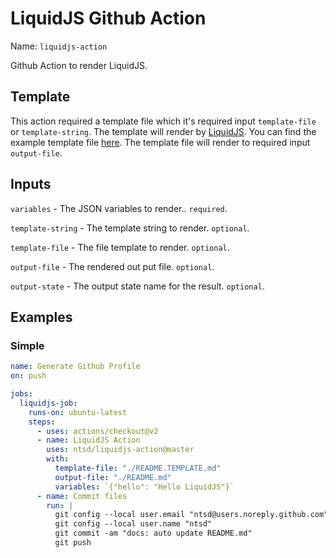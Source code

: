 # LiquidJS Github Action

Name: `liquidjs-action`

Github Action to render LiquidJS.

## Template

This action required a template file which it's required input `template-file` or `template-string`. The template  will render by [LiquidJS](https://liquidjs.com/).
You can find the example template file [here](https://github.com/ntsd/liquidjs-action/blob/master/example/TEMPLATE.md).
The template file will render to required input `output-file`.

## Inputs

`variables` - The JSON variables to render.. `required`.

`template-string` - The template string to render. `optional`.

`template-file` - The file template to render. `optional`.

`output-file` - The rendered out put file. `optional`.

`output-state` - The output state name for the result. `optional`.

## Examples

### Simple

```yml
name: Generate Github Profile
on: push

jobs:
  liquidjs-job:
    runs-on: ubuntu-latest
    steps:
      - uses: actions/checkout@v2
      - name: LiquidJS Action
        uses: ntsd/liquidjs-action@master
        with:
          template-file: "./README.TEMPLATE.md"
          output-file: "./README.md"
          variables: `{"hello": "Hello LiquidJS"}`
      - name: Commit files
        run: |
          git config --local user.email "ntsd@users.noreply.github.com"
          git config --local user.name "ntsd"
          git commit -am "docs: auto update README.md"
          git push
```
